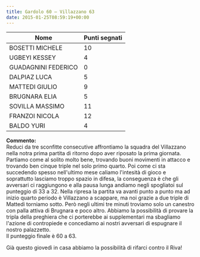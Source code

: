 ```yaml
---
title: Gardolo 60 – Villazzano 63
date: 2015-01-25T08:59:19+00:00
---
```

| **Nome** | **Punti segnati** |
| -------- | ----------------- |
| BOSETTI MICHELE | 10 |
| UGBEYI KESSEY | 4 |
| GUADAGNINI FEDERICO | 0 |
| DALPIAZ LUCA | 5 |
| MATTEDI GIULIO | 9 |
| BRUGNARA ELIA | 5 |
| SOVILLA MASSIMO | 11 |
| FRANZOI NICOLA | 12 |
| BALDO YURI | 4 |

**Commento:**  
Reduci da tre sconfitte consecutive affrontiamo la squadra del Villazzano nella notra prima partita di ritorno dopo aver riposato la prima giornata.  
Partiamo come al solito molto bene, trovando buoni movimenti in attacco e trovando ben cinque triple nel solo primo quarto. Poi come ci sta succedendo spesso nell'ultimo mese caliamo l'intesità di gioco e soprattutto lasciamo troppo spazio in difesa, la conseguenza è che gli avversari ci raggiungono e alla pausa lunga andiamo negli spogliatoi sul punteggio di 33 a 32. Nella ripresa la partita va avanti punto a punto ma ad inizio quarto periodo è Villazzano a scappare, ma noi grazie a due triple di Mattedi torniamo sotto. Però negli ultimi tre minuti troviamo solo un canestro con palla attiva di Brugnara e poco altro. Abbiamo la possibilità di provare la tripla della preghiera che ci porterebbe ai supplementari ma sbagliamo l'azione di contropiede e concediamo ai nostri avversari di espugnare il nostro palazzetto.  
Il punteggio finale è 60 a 63.

Già questo giovedì in casa abbiamo la possibilità di rifarci contro il Riva!